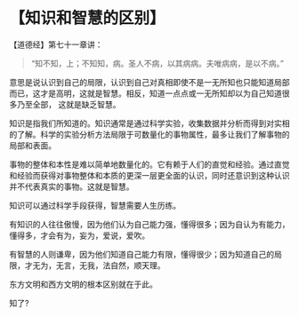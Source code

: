 # 【知识和智慧的区别】

【道德经】第七十一章讲：

> “知不知，上；不知知，病。圣人不病，以其病病。夫唯病病，是以不病。”

意思是说认识到自己的局限，认识到自己对真相即使不是一无所知也只能知道局部而已，这才是高明，这就是智慧。相反，知道一点点或一无所知却以为自己知道很多乃至全部， 这就是缺乏智慧。

知识是指我们所知道的。知识通常是通过科学实验，收集数据并分析而得到对实相的了解。科学的实验分析方法局限于可数量化的事物属性，最多让我们了解事物的局部和表面。

事物的整体和本性是难以简单地数量化的。它有赖于人们的直觉和经验。通过直觉和经验而获得对事物整体和本质的更深一层更全面的认识，同时还意识到这种认识并不代表真实的事物。这就是智慧。

知识可以通过科学手段获得，智慧需要人生历练。

有知识的人往往傲慢，因为他们认为自己能力强，懂得很多；因为自认为有能力，懂得多，才会有为，妄为，爱说，爱吹。

有智慧的人则谦卑，因为他们知道自己能力有限，懂得很少；因为知道自己的局限，才无为，无言，无我，法自然，顺天理。

东方文明和西方文明的根本区别就在于此。

知了?

